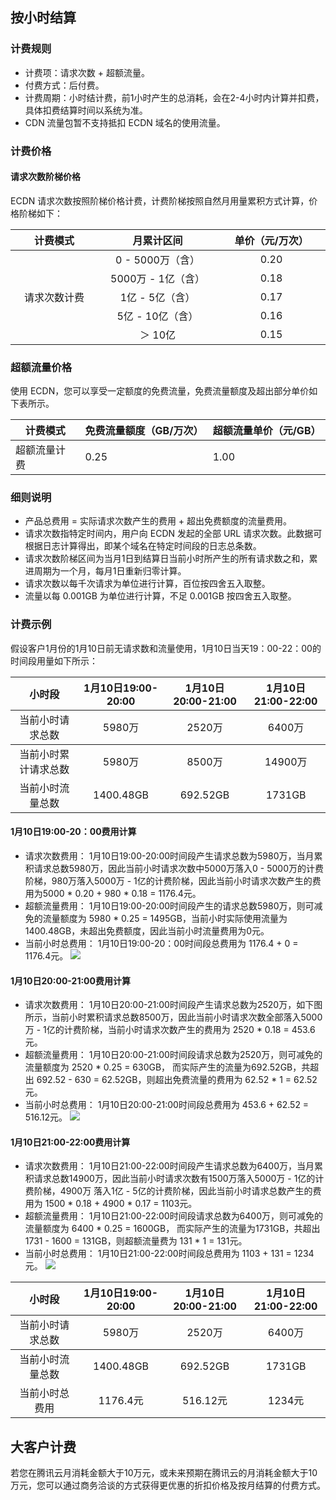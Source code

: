 


## 按小时结算
### 计费规则
-	计费项：请求次数 + 超额流量。
-	付费方式：后付费。
-	计费周期：小时结计费，前1小时产生的总消耗，会在2-4小时内计算并扣费，具体扣费结算时间以系统为准。
-	CDN 流量包暂不支持抵扣 ECDN 域名的使用流量。

### 计费价格
#### 请求次数阶梯价格
ECDN 请求次数按照阶梯价格计费，计费阶梯按照自然月用量累积方式计算，价格阶梯如下：
<table>
	<thead>
		<tr>
			<th scope="col" style="text-align: center;width: 145px;">计费模式</th>
			<th scope="col" style="text-align: center;width: 154px;">月累计区间</th>
			<th scope="col" style="text-align: center;width: 145px;">单价（元/万次）
			</th>
		</tr>
	</thead>
	<tbody>
		<tr>
			<td colspan="1" rowspan="6" style="text-align: center; width: 145px;">请求次数计费</td>
			<td style="text-align: center; width: 154px;">0 - 5000万（含）</td>
			<td style="text-align: center; width: 180px;">0.20</td>
		</tr>
		<tr>
			<td style="text-align: center; width: 200px;">5000万 - 1亿（含）</td>
			<td style="text-align: center; width: 180px;">0.18</td>
		</tr>
		<tr>
			<td style="text-align: center; width: 154px;">1亿 - 5亿（含）</td>
			<td style="text-align: center; width: 180px;">0.17</td>
		</tr>
		<tr>
			<td style="text-align: center; width: 154px;">5亿 - 10亿（含）</td>
			<td style="text-align: center; width: 180px;">0.16</td>
		</tr>
		<tr>
			<td style="text-align: center; width: 154px;">＞ 10亿</td>
			<td style="text-align: center; width: 180px;">0.15</td>
		</tr>
	</tbody>
</table>

### 超额流量价格
使用 ECDN，您可以享受一定额度的免费流量，免费流量额度及超出部分单价如下表所示。


|计费模式|免费流量额度（GB/万次）|超额流量单价（元/GB）|
|---|---|---|
|超额流量计费|0.25|1.00|


### 细则说明
-	产品总费用 = 实际请求次数产生的费用 + 超出免费额度的流量费用。
-	请求次数指特定时间内，用户向 ECDN 发起的全部 URL 请求次数。此数据可根据日志计算得出，即某个域名在特定时间段的日志总条数。
-	请求次数阶梯区间为当月1日到结算日当前小时所产生的所有请求数之和，累进周期为一个月，每月1日重新归零计算。
-	请求次数以每千次请求为单位进行计算，百位按四舍五入取整。
-	流量以每 0.001GB 为单位进行计算，不足 0.001GB 按四舍五入取整。

### 计费示例

假设客户1月份的1月10日前无请求数和流量使用，1月10日当天19：00-22：00的时间段用量如下所示：
<table>
	<thead>
		<tr>
			<th scope="col" style="text-align: center;width: 140px;">小时段</th>
			<th scope="col" style="text-align: center;width: 140px;">1月10日19:00-20:00</th>
			<th scope="col" style="text-align: center;width: 140px;">1月10日20:00-21:00</th>
			<th scope="col" style="text-align: center;width: 140px;">1月10日21:00-22:00</th>
		</tr>
	</thead>
	<tbody>
		<tr>
			<td style="text-align: center; width: 140px;">当前小时请求总数</td>
			<td style="text-align: center; width: 140px;">5980万</td>
			<td style="text-align: center; width: 140px;">2520万</td>
			<td style="text-align: center; width: 140px;">6400万</td>
		</tr>
		<tbody>
		<tr>
			<td style="text-align: center; width: 140px;">当前小时累计请求总数</td>
			<td style="text-align: center; width: 140px;">5980万</td>
			<td style="text-align: center; width: 140px;">8500万</td>
			<td style="text-align: center; width: 140px;">14900万</td>
		</tr>
		<tr>
			<td style="text-align: center; width: 140px;">当前小时流量总数</td>
			<td style="text-align: center; width: 140px;">1400.48GB</td>
			<td style="text-align: center; width: 140px;">692.52GB</td>
			<td style="text-align: center; width: 140px;">1731GB</td>
		</tr>		
	</tbody>
</table>

#### 1月10日19:00-20：00费用计算
-	请求次数费用：
1月10日19:00-20:00时间段产生请求总数为5980万，当月累积请求总数5980万，因此当前小时请求次数中5000万落入0 - 5000万的计费阶梯，980万落入5000万 - 1亿的计费阶梯，因此当前小时请求次数产生的费用为5000 * 0.20 + 980 * 0.18 = 1176.4元。
-	超额流量费用：
1月10日19:00-20:00时间段产生的请求总数5980万，则可减免的流量额度为 5980 * 0.25 = 1495GB，当前小时实际使用流量为1400.48GB，未超出免费额度，因此当前小时流量费用为0元。
-	当前小时总费用：
1月10日19:00-20：00时间段总费用为 1176.4 + 0 = 1176.4元。
![](https://qcloudimg.tencent-cloud.cn/raw/7e547da6cc9d562ea69e21e20e1ff3d0.png)
 
#### 1月10日20:00-21:00费用计算
-	请求次数费用：
1月10日20:00-21:00时间段产生请求总数为2520万，如下图所示，当前小时累积请求总数8500万，因此当前小时请求次数全部落入5000万 - 1亿的计费阶梯，当前小时请求次数产生的费用为 2520 * 0.18 = 453.6元。
-	超额流量费用：
1月10日20:00-21:00时间段请求总数为2520万，则可减免的流量额度为 2520 * 0.25 = 630GB， 而实际产生的流量为692.52GB，共超出 692.52 - 630 = 62.52GB，则超出免费流量的费用为 62.52 * 1 = 62.52元。
-	当前小时总费用：
1月10日20:00-21:00时间段总费用为 453.6 + 62.52 = 516.12元。
![](https://qcloudimg.tencent-cloud.cn/raw/b7b4f186bc5c733d02edfa62ac706aa2.png)
 
#### 1月10日21:00-22:00费用计算
-	请求次数费用：
1月10日21:00-22:00时间段产生请求总数为6400万，当月累积请求总数14900万，因此当前小时请求次数有1500万落入5000万 - 1亿的计费阶梯，4900万 落入1亿 - 5亿的计费阶梯，因此当前小时请求总数产生的费用为 1500 * 0.18 + 4900 * 0.17 = 1103元。
-	超额流量费用：
1月10日21:00-22:00时间段请求总数为6400万，则可减免的流量额度为 6400 * 0.25 = 1600GB， 而实际产生的流量为1731GB，共超出 1731 - 1600 = 131GB，则超额流量费为 131 * 1 = 131元。
-	当前小时总费用：
1月10日21:00-22:00时间段总费用为 1103 + 131 = 1234元。
![](https://qcloudimg.tencent-cloud.cn/raw/4c997a4f635aeee8ec0739c92f0f8bc2.png)

<table>
	<thead>
		<tr>
			<th scope="col" style="text-align: center;width: 140px;">小时段</th>
			<th scope="col" style="text-align: center;width: 140px;">1月10日19:00-20:00</th>
			<th scope="col" style="text-align: center;width: 140px;">1月10日20:00-21:00</th>
			<th scope="col" style="text-align: center;width: 140px;">1月10日21:00-22:00</th>
		</tr>
	</thead>
	<tbody>
		<tr>
			<td style="text-align: center; width: 140px;">当前小时请求总数</td>
			<td style="text-align: center; width: 140px;">5980万</td>
			<td style="text-align: center; width: 140px;">2520万</td>
			<td style="text-align: center; width: 140px;">6400万</td>
		</tr>
		<tbody>
		<tr>
			<td style="text-align: center; width: 140px;">当前小时流量总数</td>
			<td style="text-align: center; width: 140px;">1400.48GB</td>
			<td style="text-align: center; width: 140px;">692.52GB</td>
			<td style="text-align: center; width: 140px;">1731GB</td>
		</tr>
		<tr>
			<td style="text-align: center; width: 140px;">当前小时总费用</td>
			<td style="text-align: center; width: 140px;">1176.4元</td>
			<td style="text-align: center; width: 140px;">516.12元</td>
			<td style="text-align: center; width: 140px;">1234元</td>
		</tr>		
	</tbody>
</table>





## 大客户计费
若您在腾讯云月消耗金额大于10万元，或未来预期在腾讯云的月消耗金额大于10万元，您可以通过商务洽谈的方式获得更优惠的折扣价格及按月结算的付费方式。
